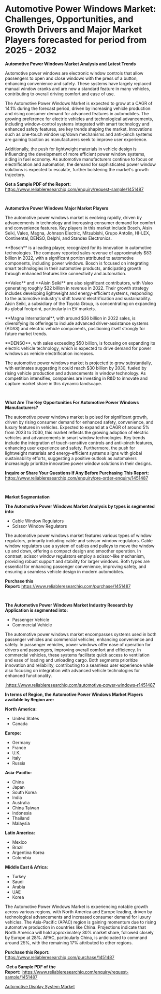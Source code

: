 <p><h1>Automotive Power Windows Market: Challenges, Opportunities, and Growth Drivers and Major Market Players forecasted for period from 2025 - 2032</h1></p><p><strong>Automotive Power Windows Market Analysis and Latest Trends</strong></p>
<p><p>Automotive power windows are electronic window controls that allow passengers to open and close windows with the press of a button, enhancing convenience and safety. These systems have largely replaced manual window cranks and are now a standard feature in many vehicles, contributing to overall driving comfort and ease of use.</p><p>The Automotive Power Windows Market is expected to grow at a CAGR of 14.1% during the forecast period, driven by increasing vehicle production and rising consumer demand for advanced features in automobiles. The growing preference for electric vehicles and technological advancements, including window-control systems integrated with smart technology and enhanced safety features, are key trends shaping the market. Innovations such as one-touch window up/down mechanisms and anti-pinch systems are gaining traction as manufacturers seek to improve user experience.</p><p>Additionally, the push for lightweight materials in vehicle design is influencing the development of more efficient power window systems, aiding in fuel economy. As automotive manufacturers continue to focus on electrification and automation, the demand for sophisticated power window solutions is expected to escalate, further bolstering the market's growth trajectory.</p></p>
<p><strong>Get a Sample PDF of the Report:&nbsp;</strong> <a href="https://www.reliableresearchiq.com/enquiry/request-sample/1451487?utm_campaign=3279&utm_medium=2&utm_source=Github&utm_content=ia&utm_term=30032025&utm_id=automotive-power-windows">https://www.reliableresearchiq.com/enquiry/request-sample/1451487</a></p>
<p>&nbsp;</p>
<p><strong>Automotive Power Windows Major Market Players</strong></p>
<p><p>The automotive power windows market is evolving rapidly, driven by advancements in technology and increasing consumer demand for comfort and convenience features. Key players in this market include Bosch, Aisin Seiki, Valeo, Magna, Johnson Electric, Mitsubishi, Grupo Antolin, HI-LEX, Continental, DENSO, Delphi, and Standex Electronics.</p><p>**Bosch** is a leading player, recognized for its innovation in automotive technologies. The company reported sales revenue of approximately $83 billion in 2022, with a significant portion attributed to automotive components, including power windows. Bosch is focused on integrating smart technologies in their automotive products, anticipating growth through enhanced features like connectivity and automation.</p><p>**Valeo** and **Aisin Seiki** are also significant contributors, with Valeo generating roughly $22 billion in revenue in 2022. Their growth strategy includes developing lightweight and energy-efficient systems, responding to the automotive industry's shift toward electrification and sustainability. Aisin Seiki, a subsidiary of the Toyota Group, is concentrating on expanding its global footprint, particularly in EV markets.</p><p>**Magna International**, with around $36 billion in 2022 sales, is diversifying its offerings to include advanced driver-assistance systems (ADAS) and electric vehicle components, positioning itself strongly for future market trends.</p><p>**DENSO**, with sales exceeding $50 billion, is focusing on expanding its electric vehicle technology, which is expected to drive demand for power windows as vehicle electrification increases.</p><p>The automotive power windows market is projected to grow substantially, with estimates suggesting it could reach $30 billion by 2030, fueled by rising vehicle production and advancements in window technology. As competition intensifies, companies are investing in R&D to innovate and capture market share in this dynamic landscape.</p></p>
<p>&nbsp;</p>
<p><strong>What Are The Key Opportunities For Automotive Power Windows Manufacturers?</strong></p>
<p><p>The automotive power windows market is poised for significant growth, driven by rising consumer demand for enhanced safety, convenience, and luxury features in vehicles. Expected to expand at a CAGR of around 5% from 2023 to 2030, this market reflects the growing adoption of electric vehicles and advancements in smart window technologies. Key trends include the integration of touch-sensitive controls and anti-pinch features, enhancing user experience and safety. Furthermore, the push for lightweight materials and energy-efficient systems aligns with global sustainability efforts, suggesting a positive outlook as automakers increasingly prioritize innovative power window solutions in their designs.</p></p>
<p><strong>Inquire or Share Your Questions If Any Before Purchasing This Report:</strong> <a href="https://www.reliableresearchiq.com/enquiry/pre-order-enquiry/1451487?utm_campaign=3279&utm_medium=2&utm_source=Github&utm_content=ia&utm_term=30032025&utm_id=automotive-power-windows">https://www.reliableresearchiq.com/enquiry/pre-order-enquiry/1451487</a></p>
<p>&nbsp;</p>
<p><strong>Market Segmentation</strong></p>
<p><strong>The Automotive Power Windows Market Analysis by types is segmented into:</strong></p>
<p><ul><li>Cable Window Regulators</li><li>Scissor Window Regulators</li></ul></p>
<p><p>The automotive power windows market features various types of window regulators, primarily including cable and scissor window regulators. Cable window regulators use a system of cables and pulleys to move the window up and down, offering a compact design and smoother operation. In contrast, scissor window regulators employ a scissor-like mechanism, providing robust support and stability for larger windows. Both types are essential for enhancing passenger convenience, improving safety, and ensuring a seamless vehicle design in modern automobiles.</p></p>
<p><strong>Purchase this Report:&nbsp;</strong><a href="https://www.reliableresearchiq.com/purchase/1451487?utm_campaign=3279&utm_medium=2&utm_source=Github&utm_content=ia&utm_term=30032025&utm_id=automotive-power-windows">https://www.reliableresearchiq.com/purchase/1451487</a></p>
<p>&nbsp;</p>
<p><strong>The Automotive Power Windows Market Industry Research by Application is segmented into:</strong></p>
<p><ul><li>Passenger Vehicle</li><li>Commercial Vehicle</li></ul></p>
<p><p>The automotive power windows market encompasses systems used in both passenger vehicles and commercial vehicles, enhancing convenience and safety. In passenger vehicles, power windows offer ease of operation for drivers and passengers, improving overall comfort and efficiency. In commercial vehicles, these systems facilitate quick access to ventilation and ease of loading and unloading cargo. Both segments prioritize innovation and reliability, contributing to a seamless user experience while also focusing on integration with advanced vehicle technologies for enhanced functionality.</p></p>
<p><a href="https://www.reliableresearchiq.com/automotive-power-windows-r1451487?utm_campaign=3279&utm_medium=2&utm_source=Github&utm_content=ia&utm_term=30032025&utm_id=automotive-power-windows">&nbsp;https://www.reliableresearchiq.com/automotive-power-windows-r1451487</a></p>
<p><strong>In terms of Region, the Automotive Power Windows Market Players available by Region are:</strong></p>
<p>
    <p> <strong> North America: </strong>
        <ul>
            <li>United States</li>
            <li>Canada</li>
        </ul>
        </p> 
    <p> <strong> Europe: </strong>
        <ul>
            <li>Germany</li>
            <li>France</li>
            <li>U.K.</li>
            <li>Italy</li>
            <li>Russia</li>
        </ul>
        </p> 
    <p> <strong> Asia-Pacific: </strong>
        <ul>
            <li>China</li>
            <li>Japan</li>
            <li>South Korea</li>
            <li>India</li>
            <li>Australia</li>
            <li>China Taiwan</li>
            <li>Indonesia</li>
            <li>Thailand</li>
            <li>Malaysia</li>
        </ul>
        </p> 
    <p> <strong> Latin America: </strong>
        <ul>
            <li>Mexico</li>
            <li>Brazil</li>
            <li>Argentina Korea</li>
            <li>Colombia</li>
        </ul>
        </p> 
    <p> <strong> Middle East & Africa: </strong>
        <ul>
            <li>Turkey</li>
            <li>Saudi</li>
            <li>Arabia</li>
            <li>UAE</li>
            <li>Korea</li>
        </ul>
    </p>
    </p>
<p><p>The Automotive Power Windows Market is experiencing notable growth across various regions, with North America and Europe leading, driven by technological advancements and increased consumer demand for luxury vehicles. The Asia-Pacific (APAC) region is gaining momentum due to rising automotive production in countries like China. Projections indicate that North America will hold approximately 30% market share, followed closely by Europe at 28%. APAC, particularly China, is anticipated to command around 25%, with the remaining 17% attributed to other regions.</p></p>
<p><strong>Purchase this Report: </strong><a href="https://www.reliableresearchiq.com/purchase/1451487?utm_campaign=3279&utm_medium=2&utm_source=Github&utm_content=ia&utm_term=30032025&utm_id=automotive-power-windows">https://www.reliableresearchiq.com/purchase/1451487</a></p>
<p>&nbsp;<strong>Get a Sample PDF of the Report:&nbsp;&nbsp;</strong><a href="https://www.reliableresearchiq.com/enquiry/request-sample/1451487?utm_campaign=3279&utm_medium=2&utm_source=Github&utm_content=ia&utm_term=30032025&utm_id=automotive-power-windows">https://www.reliableresearchiq.com/enquiry/request-sample/1451487</a></p>
<p><strong></strong></p>
<p><p><a href="https://github.com/peggiputra7o/Market-Research-Report-List-1/blob/main/automotive-display-system-market.md?utm_campaign=3279&utm_medium=2&utm_source=Github&utm_content=ia&utm_term=30032025&utm_id=automotive-power-windows">Automotive Display System Market</a></p></p>
